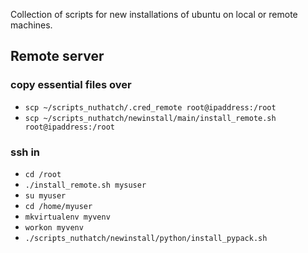 Collection of scripts for new installations of ubuntu on local or remote machines.

## Remote server

### copy essential files over
* `scp ~/scripts_nuthatch/.cred_remote root@ipaddress:/root`
* `scp ~/scripts_nuthatch/newinstall/main/install_remote.sh root@ipaddress:/root`

### ssh in
* `cd /root`
* `./install_remote.sh mysuser`
* `su myuser`
* `cd /home/myuser`
* `mkvirtualenv myvenv`
* `workon myvenv`
* `./scripts_nuthatch/newinstall/python/install_pypack.sh`

